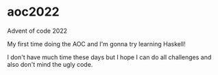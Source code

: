 # aoc2022
Advent of code 2022

My first time doing the AOC and I'm gonna try learning Haskell!

I don't have much time these days but I hope I can do all challenges and also don't mind the ugly code.

